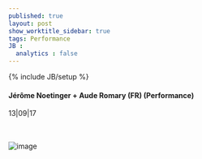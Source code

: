 ```yaml
---
published: true
layout: post
show_worktitle_sidebar: true
tags: Performance
JB :
  analytics : false
---
```


{% include JB/setup %}




<p>
<h4>Jérôme Noetinger + Aude Romary (FR) (Performance)</h4>
13|09|17

<br /><br />
<img src="{{ site.url }}/images/noetinger-romary_small.jpg" alt="image">

</p>